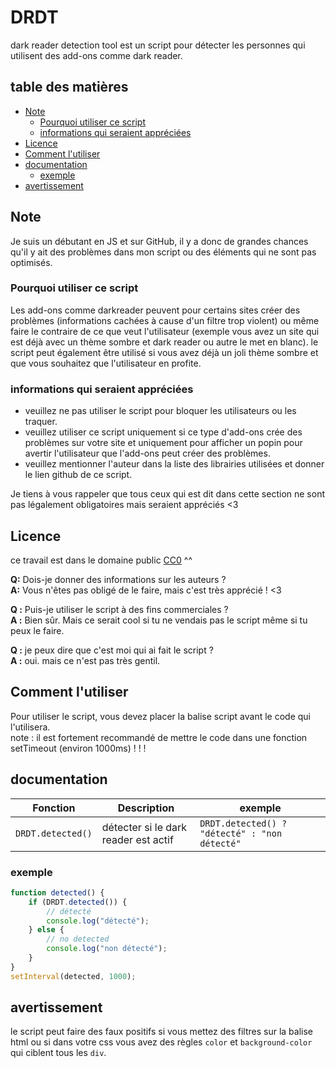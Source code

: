 <!-- omit in toc -->
# DRDT
dark reader detection tool est un script pour détecter les personnes qui utilisent des add-ons comme dark reader.

<!-- omit in toc -->
## table des matières
- [Note](#note)
  - [Pourquoi utiliser ce script](#pourquoi-utiliser-ce-script)
  - [informations qui seraient appréciées](#informations-qui-seraient-appréciées)
- [Licence](#licence)
- [Comment l'utiliser](#comment-lutiliser)
- [documentation](#documentation)
  - [exemple](#exemple)
- [avertissement](#avertissement)

## Note
Je suis un débutant en JS et sur GitHub, il y a donc de grandes chances qu'il y ait des problèmes dans mon script ou des éléments qui ne sont pas optimisés.

### Pourquoi utiliser ce script
Les add-ons comme darkreader peuvent pour certains sites créer des problèmes (informations cachées à cause d'un filtre trop violent) ou même faire le contraire de ce que veut l'utilisateur (exemple vous avez un site qui est déjà avec un thème sombre et dark reader ou autre le met en blanc).
le script peut également être utilisé si vous avez déjà un joli thème sombre et que vous souhaitez que l'utilisateur en profite.

### informations qui seraient appréciées
- veuillez ne pas utiliser le script pour bloquer les utilisateurs ou les traquer.
- veuillez utiliser ce script uniquement si ce type d'add-ons crée des problèmes sur votre site et uniquement pour afficher un popin pour avertir l'utilisateur que l'add-ons peut créer des problèmes.
- veuillez mentionner l'auteur dans la liste des librairies utilisées et donner le lien github de ce script.

Je tiens à vous rappeler que tous ceux qui est dit dans cette section ne sont pas légalement obligatoires mais seraient appréciés <3

## Licence
ce travail est dans le domaine public [CC0](https://creativecommons.org/publicdomain/zero/1.0/deed.fr) ^^

**Q:** Dois-je donner des informations sur les auteurs ?  
**A:** Vous n'êtes pas obligé de le faire, mais c'est très apprécié ! <3

**Q :** Puis-je utiliser le script à des fins commerciales ?  
**A :** Bien sûr. Mais ce serait cool si tu ne vendais pas le script même si tu peux le faire.

**Q :** je peux dire que c'est moi qui ai fait le script ?  
**A :** oui. mais ce n'est pas très gentil.

## Comment l'utiliser

Pour utiliser le script, vous devez placer la balise script avant le code qui l'utilisera.  
note : il est fortement recommandé de mettre le code dans une fonction setTimeout (environ 1000ms) ! ! !

## documentation

| Fonction          | Description                          | exemple                                       |
| ----------------- | ------------------------------------ | --------------------------------------------- |
| `DRDT.detected()` | détecter si le dark reader est actif | `DRDT.detected() ? "détecté" : "non détecté"` |

### exemple
```js
function detected() {
    if (DRDT.detected()) {
        // détecté
        console.log("détecté");
    } else {
        // no detected
        console.log("non détecté");
    }
}
setInterval(detected, 1000);
```

## avertissement
le script peut faire des faux positifs si vous mettez des filtres sur la balise html ou si dans votre css vous avez des règles `color` et `background-color` qui ciblent tous les `div`.